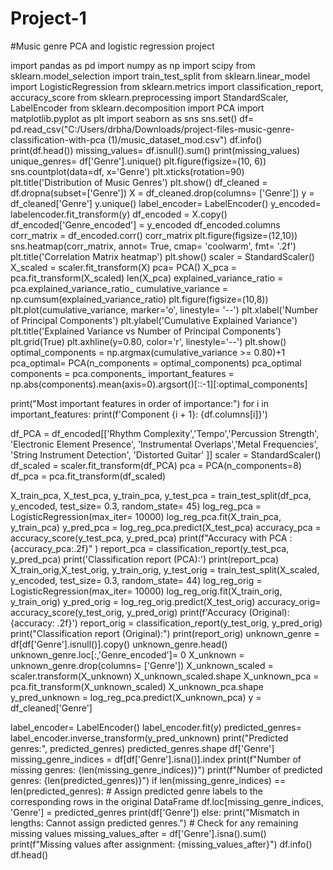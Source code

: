 # Project-1
#Music genre PCA and logistic regression project

import pandas as pd
import numpy as np
import scipy
from sklearn.model_selection import train_test_split
from sklearn.linear_model import LogisticRegression
from sklearn.metrics import classification_report, accuracy_score
from sklearn.preprocessing import StandardScaler, LabelEncoder
from sklearn.decomposition import PCA
import matplotlib.pyplot as plt
import seaborn as sns
sns.set()
df= pd.read_csv("C:/Users/drbha/Downloads/project-files-music-genre-classification-with-pca (1)/music_dataset_mod.csv")
df.info()
print(df.head())
missing_values= df.isnull().sum()
print(missing_values)
unique_genres= df['Genre'].unique()
plt.figure(figsize=(10, 6))
sns.countplot(data=df, x='Genre')
plt.xticks(rotation=90)
plt.title('Distribution of Music Genres')
plt.show()
df_cleaned = df.dropna(subset=['Genre'])
X = df_cleaned.drop(columns= ['Genre'])
y = df_cleaned['Genre']
y.unique()
label_encoder= LabelEncoder()
y_encoded= labelencoder.fit_transform(y)
df_encoded = X.copy()
df_encoded['Genre_encoded'] = y_encoded
df_encoded.columns
corr_matrix = df_encoded.corr()
corr_matrix
plt.figure(figsize=(12,10))
sns.heatmap(corr_matrix, annot= True, cmap= 'coolwarm', fmt= '.2f')
plt.title('Correlation Matrix heatmap')
plt.show()
scaler = StandardScaler()
X_scaled = scaler.fit_transform(X)
pca= PCA()
X_pca = pca.fit_transform(X_scaled)
len(X_pca)
explained_variance_ratio = pca.explained_variance_ratio_
cumulative_variance = np.cumsum(explained_variance_ratio)
plt.figure(figsize=(10,8))
plt.plot(cumulative_variance, marker='o', linestyle= '--')
plt.xlabel('Number of Principal Components')
plt.ylabel('Cumulative Explained Variance')
plt.title('Explained Variance vs Number of Principal Components')
plt.grid(True)
plt.axhline(y=0.80, color='r', linestyle='--')
plt.show()
optimal_components = np.argmax(cumulative_variance >= 0.80)+1
pca_optimal= PCA(n_components = optimal_components)
pca_optimal
components = pca.components_
important_features = np.abs(components).mean(axis=0).argsort()[::-1][:optimal_components]

print("Most important features in order of importance:")
for i in important_features:
    print(f'Component {i + 1}: {df.columns[i]}')

df_PCA = df_encoded[['Rhythm Complexity','Tempo','Percussion Strength', 'Electronic Element Presence',
                    'Instrumental Overlaps','Metal Frequencies', 'String Instrument Detection', 'Distorted Guitar' ]]
scaler = StandardScaler()
df_scaled = scaler.fit_transform(df_PCA)
pca = PCA(n_components=8)
df_pca = pca.fit_transform(df_scaled)

X_train_pca, X_test_pca, y_train_pca, y_test_pca = train_test_split(df_pca, y_encoded, test_size= 0.3, random_state= 45)
log_reg_pca = LogisticRegression(max_iter= 10000)
log_reg_pca.fit(X_train_pca, y_train_pca)
y_pred_pca = log_reg_pca.predict(X_test_pca)
accuracy_pca = accuracy_score(y_test_pca, y_pred_pca)
print(f"Accuracy with PCA : {accuracy_pca:.2f}" )
report_pca = classification_report(y_test_pca, y_pred_pca)
print('Classification report (PCA):')
print(report_pca)
X_train_orig,X_test_orig, y_train_orig, y_test_orig = train_test_split(X_scaled, y_encoded, test_size= 0.3, random_state= 44)
log_reg_orig = LogisticRegression(max_iter= 10000)
log_reg_orig.fit(X_train_orig, y_train_orig)
y_pred_orig = log_reg_orig.predict(X_test_orig)
accuracy_orig= accuracy_score(y_test_orig, y_pred_orig)
print(f'Accuracy (Original): {accuracy: .2f}')
report_orig = classification_report(y_test_orig, y_pred_orig)
print("Classification report (Original):")
print(report_orig)
unknown_genre = df[df['Genre'].isnull()].copy()
unknown_genre.head()
unknown_genre.loc[:,'Genre_encoded']= 0
X_unknown = unknown_genre.drop(columns= ['Genre'])
X_unknown_scaled = scaler.transform(X_unknown)
X_unknown_scaled.shape
X_unknown_pca = pca.fit_transform(X_unknown_scaled)
X_unknown_pca.shape
y_pred_unknown = log_reg_pca.predict(X_unknown_pca)
y = df_cleaned['Genre']

label_encoder= LabelEncoder()
label_encoder.fit(y)
predicted_genres= label_encoder.inverse_transform(y_pred_unknown)
print("Predicted genres:", predicted_genres)
predicted_genres.shape
df['Genre']
missing_genre_indices = df[df['Genre'].isna()].index
print(f"Number of missing genres: {len(missing_genre_indices)}")
print(f"Number of predicted genres: {len(predicted_genres)}")
if len(missing_genre_indices) == len(predicted_genres):
    # Assign predicted genre labels to the corresponding rows in the original DataFrame
    df.loc[missing_genre_indices, 'Genre'] = predicted_genres
    print(df['Genre'])
else:
    print("Mismatch in lengths: Cannot assign predicted genres.")
    # Check for any remaining missing values
missing_values_after = df['Genre'].isna().sum()
print(f"Missing values after assignment: {missing_values_after}")
df.info()
df.head()

